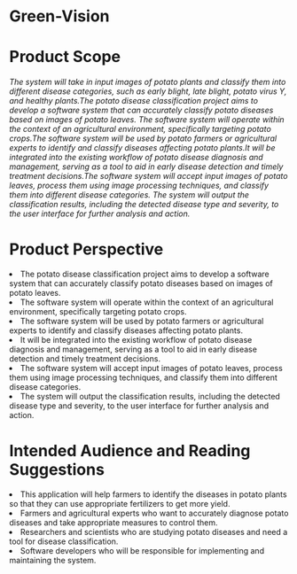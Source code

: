 # Green-Vision
<h1>Product Scope</h1>
<h6>The system will take in input images of potato plants and classify them into different disease categories, such as early blight, late blight, potato virus Y, and healthy plants.The potato disease classification project aims to develop a software system that can accurately classify potato diseases based on images of potato leaves. The software system will operate within the context of an agricultural environment, specifically targeting potato crops.The software system will be used by potato farmers or agricultural experts to identify and classify diseases affecting potato plants.It will be integrated into the existing workflow of potato disease diagnosis and management, serving as a tool to aid in early disease detection and timely treatment decisions.The software system will accept input images of potato leaves, process them using image processing techniques, and classify them into different disease categories. The system will output the classification results, including the detected disease type and severity, to the user interface for further analysis and action.
</h6>
<h1>Product Perspective</h1>
<div><li>The potato disease classification project aims to develop a software system that can accurately classify potato diseases based on images of potato leaves.</li>
<li>The software system will operate within the context of an agricultural environment, specifically targeting potato crops.</li>
<li>The software system will be used by potato farmers or agricultural experts to identify and classify diseases affecting potato plants.</li>
<li>It will be integrated into the existing workflow of potato disease diagnosis and management, serving as a tool to aid in early disease detection and timely treatment decisions.</li>
<li>The software system will accept input images of potato leaves, process them using image processing techniques, and classify them into different disease categories.</li>
<li>The system will output the classification results, including the detected disease type and severity, to the user interface for further analysis and action.</li>
<h1>Intended Audience and Reading Suggestions</h1>
<li>This application will help farmers to identify the diseases in potato plants so that they can use appropriate fertilizers to get more yield.
<li>Farmers and agricultural experts who want to accurately diagnose potato diseases and take appropriate measures to control them.
<li>Researchers and scientists who are studying potato diseases and need a tool for disease classification.
<li>Software developers who will be responsible for implementing and maintaining the system.





